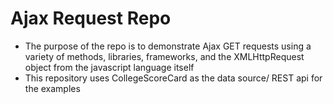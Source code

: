 # Ajax Request Repo
 * The purpose of the repo is to demonstrate Ajax GET requests using a variety of methods, libraries, frameworks, and the XMLHttpRequest object from the javascript language itself
 * This repository uses CollegeScoreCard as the data source/ REST api for the examples
